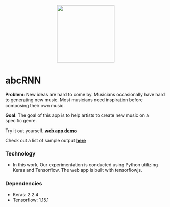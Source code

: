 
<p align="center">
  <img width="180" height="180" src="https://abcrnn.github.io/img/abcRnn_logo.png">
</p>



# abcRNN
**Problem**: New ideas are hard to come by. Musicians occasionally have hard to generating new music. Most musicians need inspiration before composing their own music.

**Goal**: The goal of this app is to help artists to create new music on a specific genre.

Try it out yourself. [**web app demo**](https://abcrnn.github.io/)

Check out a list of sample output [**here**](https://soundcloud.com/datnguyen5653/sets/abcrnn-great-sample)


### Technology
- In this work, Our experimentation is conducted using Python utilizing Keras and Tensorflow. The web app is built with tensorflowjs.

### Dependencies
- Keras: 2.2.4
- Tensorflow: 1.15.1



